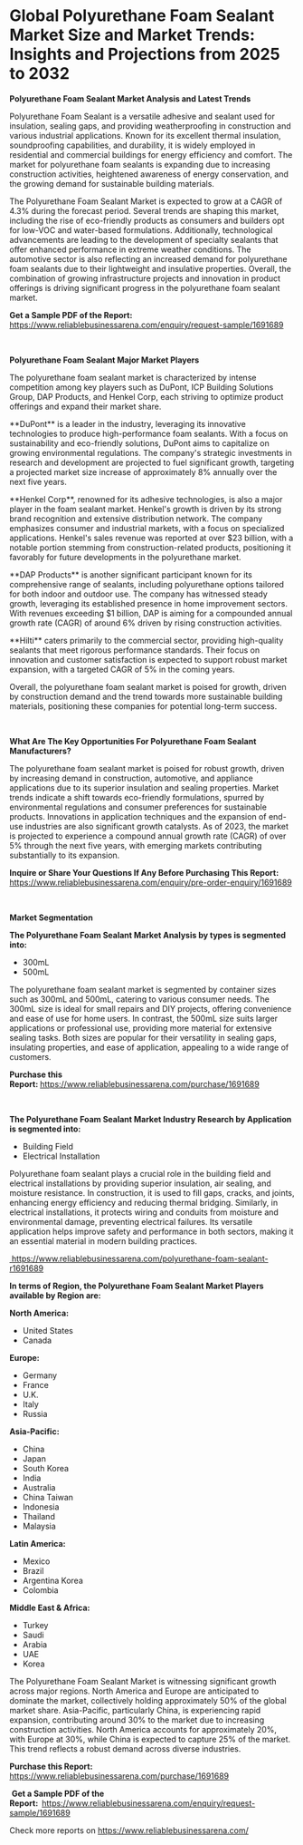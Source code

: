 <p><h1>Global Polyurethane Foam Sealant Market Size and Market Trends: Insights and Projections from 2025 to 2032</h1></p><p><strong>Polyurethane Foam Sealant Market Analysis and Latest Trends</strong></p>
<p><p>Polyurethane Foam Sealant is a versatile adhesive and sealant used for insulation, sealing gaps, and providing weatherproofing in construction and various industrial applications. Known for its excellent thermal insulation, soundproofing capabilities, and durability, it is widely employed in residential and commercial buildings for energy efficiency and comfort. The market for polyurethane foam sealants is expanding due to increasing construction activities, heightened awareness of energy conservation, and the growing demand for sustainable building materials.</p><p>The Polyurethane Foam Sealant Market is expected to grow at a CAGR of 4.3% during the forecast period. Several trends are shaping this market, including the rise of eco-friendly products as consumers and builders opt for low-VOC and water-based formulations. Additionally, technological advancements are leading to the development of specialty sealants that offer enhanced performance in extreme weather conditions. The automotive sector is also reflecting an increased demand for polyurethane foam sealants due to their lightweight and insulative properties. Overall, the combination of growing infrastructure projects and innovation in product offerings is driving significant progress in the polyurethane foam sealant market.</p></p>
<p><strong>Get a Sample PDF of the Report:&nbsp;</strong> <a href="https://www.reliablebusinessarena.com/enquiry/request-sample/1691689?utm_campaign=1420&utm_medium=2&utm_source=Github&utm_content=ia&utm_term=07012025&utm_id=polyurethane-foam-sealant">https://www.reliablebusinessarena.com/enquiry/request-sample/1691689</a></p>
<p>&nbsp;</p>
<p><strong>Polyurethane Foam Sealant Major Market Players</strong></p>
<p><p>The polyurethane foam sealant market is characterized by intense competition among key players such as DuPont, ICP Building Solutions Group, DAP Products, and Henkel Corp, each striving to optimize product offerings and expand their market share.</p><p>**DuPont** is a leader in the industry, leveraging its innovative technologies to produce high-performance foam sealants. With a focus on sustainability and eco-friendly solutions, DuPont aims to capitalize on growing environmental regulations. The company's strategic investments in research and development are projected to fuel significant growth, targeting a projected market size increase of approximately 8% annually over the next five years.</p><p>**Henkel Corp**, renowned for its adhesive technologies, is also a major player in the foam sealant market. Henkel's growth is driven by its strong brand recognition and extensive distribution network. The company emphasizes consumer and industrial markets, with a focus on specialized applications. Henkel's sales revenue was reported at over $23 billion, with a notable portion stemming from construction-related products, positioning it favorably for future developments in the polyurethane market.</p><p>**DAP Products** is another significant participant known for its comprehensive range of sealants, including polyurethane options tailored for both indoor and outdoor use. The company has witnessed steady growth, leveraging its established presence in home improvement sectors. With revenues exceeding $1 billion, DAP is aiming for a compounded annual growth rate (CAGR) of around 6% driven by rising construction activities.</p><p>**Hilti** caters primarily to the commercial sector, providing high-quality sealants that meet rigorous performance standards. Their focus on innovation and customer satisfaction is expected to support robust market expansion, with a targeted CAGR of 5% in the coming years.</p><p>Overall, the polyurethane foam sealant market is poised for growth, driven by construction demand and the trend towards more sustainable building materials, positioning these companies for potential long-term success.</p></p>
<p>&nbsp;</p>
<p><strong>What Are The Key Opportunities For Polyurethane Foam Sealant Manufacturers?</strong></p>
<p><p>The polyurethane foam sealant market is poised for robust growth, driven by increasing demand in construction, automotive, and appliance applications due to its superior insulation and sealing properties. Market trends indicate a shift towards eco-friendly formulations, spurred by environmental regulations and consumer preferences for sustainable products. Innovations in application techniques and the expansion of end-use industries are also significant growth catalysts. As of 2023, the market is projected to experience a compound annual growth rate (CAGR) of over 5% through the next five years, with emerging markets contributing substantially to its expansion.</p></p>
<p><strong>Inquire or Share Your Questions If Any Before Purchasing This Report:</strong> <a href="https://www.reliablebusinessarena.com/enquiry/pre-order-enquiry/1691689?utm_campaign=1420&utm_medium=2&utm_source=Github&utm_content=ia&utm_term=07012025&utm_id=polyurethane-foam-sealant">https://www.reliablebusinessarena.com/enquiry/pre-order-enquiry/1691689</a></p>
<p>&nbsp;</p>
<p><strong>Market Segmentation</strong></p>
<p><strong>The Polyurethane Foam Sealant Market Analysis by types is segmented into:</strong></p>
<p><ul><li>300mL</li><li>500mL</li></ul></p>
<p><p>The polyurethane foam sealant market is segmented by container sizes such as 300mL and 500mL, catering to various consumer needs. The 300mL size is ideal for small repairs and DIY projects, offering convenience and ease of use for home users. In contrast, the 500mL size suits larger applications or professional use, providing more material for extensive sealing tasks. Both sizes are popular for their versatility in sealing gaps, insulating properties, and ease of application, appealing to a wide range of customers.</p></p>
<p><strong>Purchase this Report:&nbsp;</strong><a href="https://www.reliablebusinessarena.com/purchase/1691689?utm_campaign=1420&utm_medium=2&utm_source=Github&utm_content=ia&utm_term=07012025&utm_id=polyurethane-foam-sealant">https://www.reliablebusinessarena.com/purchase/1691689</a></p>
<p>&nbsp;</p>
<p><strong>The Polyurethane Foam Sealant Market Industry Research by Application is segmented into:</strong></p>
<p><ul><li>Building Field</li><li>Electrical Installation</li></ul></p>
<p><p>Polyurethane foam sealant plays a crucial role in the building field and electrical installations by providing superior insulation, air sealing, and moisture resistance. In construction, it is used to fill gaps, cracks, and joints, enhancing energy efficiency and reducing thermal bridging. Similarly, in electrical installations, it protects wiring and conduits from moisture and environmental damage, preventing electrical failures. Its versatile application helps improve safety and performance in both sectors, making it an essential material in modern building practices.</p></p>
<p><a href="https://www.reliablebusinessarena.com/polyurethane-foam-sealant-r1691689?utm_campaign=1420&utm_medium=2&utm_source=Github&utm_content=ia&utm_term=07012025&utm_id=polyurethane-foam-sealant">&nbsp;https://www.reliablebusinessarena.com/polyurethane-foam-sealant-r1691689</a></p>
<p><strong>In terms of Region, the Polyurethane Foam Sealant Market Players available by Region are:</strong></p>
<p>
    <p> <strong> North America: </strong>
        <ul>
            <li>United States</li>
            <li>Canada</li>
        </ul>
        </p> 
    <p> <strong> Europe: </strong>
        <ul>
            <li>Germany</li>
            <li>France</li>
            <li>U.K.</li>
            <li>Italy</li>
            <li>Russia</li>
        </ul>
        </p> 
    <p> <strong> Asia-Pacific: </strong>
        <ul>
            <li>China</li>
            <li>Japan</li>
            <li>South Korea</li>
            <li>India</li>
            <li>Australia</li>
            <li>China Taiwan</li>
            <li>Indonesia</li>
            <li>Thailand</li>
            <li>Malaysia</li>
        </ul>
        </p> 
    <p> <strong> Latin America: </strong>
        <ul>
            <li>Mexico</li>
            <li>Brazil</li>
            <li>Argentina Korea</li>
            <li>Colombia</li>
        </ul>
        </p> 
    <p> <strong> Middle East & Africa: </strong>
        <ul>
            <li>Turkey</li>
            <li>Saudi</li>
            <li>Arabia</li>
            <li>UAE</li>
            <li>Korea</li>
        </ul>
    </p>
    </p>
<p><p>The Polyurethane Foam Sealant Market is witnessing significant growth across major regions. North America and Europe are anticipated to dominate the market, collectively holding approximately 50% of the global market share. Asia-Pacific, particularly China, is experiencing rapid expansion, contributing around 30% to the market due to increasing construction activities. North America accounts for approximately 20%, with Europe at 30%, while China is expected to capture 25% of the market. This trend reflects a robust demand across diverse industries.</p></p>
<p><strong>Purchase this Report: </strong><a href="https://www.reliablebusinessarena.com/purchase/1691689?utm_campaign=1420&utm_medium=2&utm_source=Github&utm_content=ia&utm_term=07012025&utm_id=polyurethane-foam-sealant">https://www.reliablebusinessarena.com/purchase/1691689</a></p>
<p>&nbsp;<strong>Get a Sample PDF of the Report:&nbsp;&nbsp;</strong><a href="https://www.reliablebusinessarena.com/enquiry/request-sample/1691689?utm_campaign=1420&utm_medium=2&utm_source=Github&utm_content=ia&utm_term=07012025&utm_id=polyurethane-foam-sealant">https://www.reliablebusinessarena.com/enquiry/request-sample/1691689</a></p>
<p><strong></strong></p>
<p>Check more reports on <a href="https://www.reliablebusinessarena.com/?utm_campaign=1420&utm_medium=2&utm_source=Github&utm_content=ia&utm_term=07012025&utm_id=polyurethane-foam-sealant">https://www.reliablebusinessarena.com/</a></p>